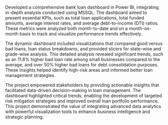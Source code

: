 
Developed a comprehensive bank loan dashboard in Power BI, integrating in-depth analysis conducted using MSSQL. The dashboard aimed to present essential KPIs, such as total loan applications, total funded amounts, average interest rates, and average debt-to-income (DTI) ratios. These metrics were analyzed both month-to-date and on a month-on-month basis to track and visualize performance trends effectively.


The dynamic dashboard included visualizations that compared good versus bad loans, loan status breakdowns, and provided slicers for state-wise and grade-wise analysis. This detailed analysis revealed significant trends, such as an 11.8% higher bad loan rate among small businesses compared to the average, and over 50% higher bad loans for debt consolidation purposes. These insights helped identify high-risk areas and informed better loan management strategies.


The project empowered stakeholders by providing actionable insights that facilitated data-driven decision-making in loan management. The dashboard highlighted critical trends, enabling the development of targeted risk mitigation strategies and improved overall loan portfolio performance. This project demonstrated the value of integrating advanced data analytics with powerful visualization tools to enhance business intelligence and strategic planning.
